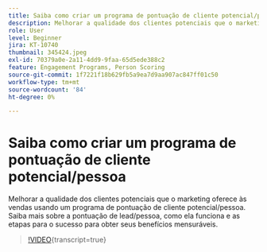 ```yaml
---
title: Saiba como criar um programa de pontuação de cliente potencial/pessoa
description: Melhorar a qualidade dos clientes potenciais que o marketing oferece às vendas usando um programa de pontuação de cliente potencial/pessoa. Saiba mais sobre a pontuação de lead/pessoa, como ela funciona e as etapas para o sucesso para obter seus benefícios mensuráveis.
role: User
level: Beginner
jira: KT-10740
thumbnail: 345424.jpeg
exl-id: 70379a0e-2a11-4dd9-9faa-65d5ede388c2
feature: Engagement Programs, Person Scoring
source-git-commit: 1f7221f18b629fb5a9ea7d9aa907ac847ff01c50
workflow-type: tm+mt
source-wordcount: '84'
ht-degree: 0%

---
```


# Saiba como criar um programa de pontuação de cliente potencial/pessoa

Melhorar a qualidade dos clientes potenciais que o marketing oferece às vendas usando um programa de pontuação de cliente potencial/pessoa. Saiba mais sobre a pontuação de lead/pessoa, como ela funciona e as etapas para o sucesso para obter seus benefícios mensuráveis.

>[!VIDEO](https://video.tv.adobe.com/v/3413443/?quality=12&learn=on&captions=por_br){transcript=true}
